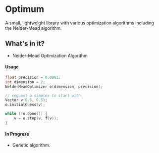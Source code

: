 # Optimum
A small, lightweight library with various optimization algorithms including the Nelder-Mead algorithm. 

## What's in it? ##
* Nelder-Mead Optimization Algorithm 

#### Usage ####

````cpp
float precision = 0.0001;
int dimension = 2;
NelderMeadOptimizer o(dimension, precision);

// request a simplex to start with
Vector v(0.5, 0.5);
o.initialGuess(v);

while (!o.done()) {
    v = o.step(v, f(v));
}
````

#### In Progress ####

* Genetic algorithm.
